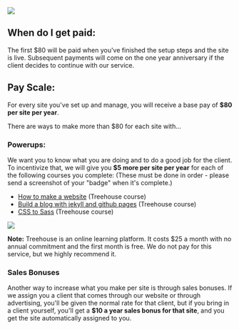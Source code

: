 ![](https://dl.dropboxusercontent.com/u/47159282/bank.jpeg)


## When do I get paid:

The first $80 will be paid when you've finished the setup steps and the site is live.  Subsequent payments will come on the one year anniversary if the client decides to continue with our service.

## Pay Scale: 

For every site you've set up and manage, you will receive a base pay of **$80 per site per year**.    

There are ways to make more than $80 for each site with... 

### Powerups: 

We want you to know what you are doing and to do a good job for the client.  To incentivize that, we will give you **$5 more per site per year** for each of the following courses you complete: (These must be done in order - please send a screenshot of your "badge" when it's complete.)

* [How to make a website](https://teamtreehouse.com/library/how-to-make-a-website) (Treehouse course)
* [Build a blog with jekyll and github pages](https://teamtreehouse.com/library/build-a-blog-with-jekyll-and-github-pages) (Treehouse course)
* [CSS to Sass](https://teamtreehouse.com/library/css-to-sass) (Treehouse course)

![](https://dl.dropboxusercontent.com/u/47159282/treehouse.png)

**Note:** Treehouse is an online learning platform.  It costs $25 a month with no annual commitment and the first month is free.  We do not pay for this service, but we highly recommend it.


### Sales Bonuses


Another way to increase what you make per site is through sales bonuses.  If we assign you a client that comes through our website or through advertising, you'll be given the normal rate for that client, but if you bring in a client yourself, you'll get a **$10 a year sales bonus for that site**, and you get the site automatically assigned to you.



